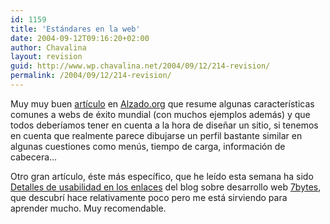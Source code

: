 ```yaml
---
id: 1159
title: 'Estándares en la web'
date: 2004-09-12T09:16:20+02:00
author: Chavalina
layout: revision
guid: http://www.wp.chavalina.net/2004/09/12/214-revision/
permalink: /2004/09/12/214-revision/
---
```

Muy muy buen <a href="http://www.alzado.org/articulo.php?id_art=367" target="_blank">artículo</a> en <a href="http://www.alzado.org" target="_blank">Alzado.org</a> que resume algunas características comunes a webs de éxito mundial (con muchos ejemplos además) y que todos deberíamos tener en cuenta a la hora de dise&ntilde;ar un sitio, si tenemos en cuenta que realmente parece dibujarse un perfil bastante similar en algunas cuestiones como men&uacute;s, tiempo de carga, información de cabecera…

Otro gran artículo, éste más específico, que he leído esta semana ha sido <a href="http://7bytes.net/nota.php?id=5" target="_blank">Detalles de usabilidad en los enlaces</a> del blog sobre desarrollo web <a href="http://7bytes.net/index.php" target="_blank">7bytes</a>, que descubrí hace relativamente poco pero me está sirviendo para aprender mucho. Muy recomendable.